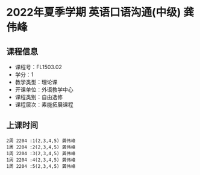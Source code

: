 # 2022年夏季学期 英语口语沟通(中级) 龚伟峰






## 课程信息

- 课程号：FL1503.02
- 学分：1
- 教学类型：理论课
- 开课单位：外语教学中心
- 课程类别：自由选修
- 课程层次：素能拓展课程

## 上课时间

```
2周 2204 :1(2,3,4,5) 龚伟峰
1周 2204 :2(2,3,4,5) 龚伟峰
1周 2204 :3(2,3,4,5) 龚伟峰
1周 2204 :4(2,3,4,5) 龚伟峰
1周 2204 :5(2,3,4,5) 龚伟峰
```

